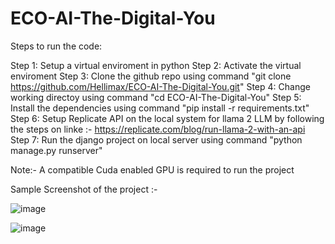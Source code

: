 # ECO-AI-The-Digital-You


Steps to run the code:

Step 1: Setup a virtual enviroment in python
Step 2: Activate the virtual enviroment
Step 3: Clone the github repo using command "git clone https://github.com/Hellimax/ECO-AI-The-Digital-You.git"
Step 4: Change working directoy using command "cd ECO-AI-The-Digital-You"
Step 5: Install the dependencies using command "pip install -r requirements.txt"
Step 6: Setup Replicate API on the local system for llama 2 LLM by following the steps on linke :- https://replicate.com/blog/run-llama-2-with-an-api
Step 7: Run the django project on local server using command "python manage.py runserver"

Note:- A compatible Cuda enabled GPU is required to run the project

Sample Screenshot of the project :- 

![image](https://github.com/Hellimax/ECO-AI-The-Digital-You/assets/38290866/118ff655-b567-4afb-ab84-c57c33a80e50)


![image](https://github.com/Hellimax/ECO-AI-The-Digital-You/assets/38290866/c2e3be12-bcf5-4a78-801c-25e51baf8b81)
